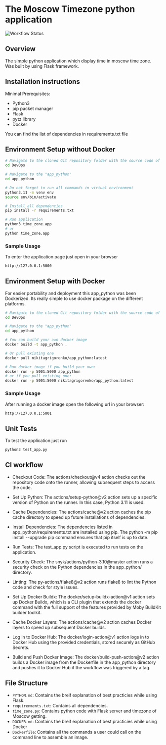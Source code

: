 # The Moscow Timezone python application

![Workflow Status](https://github.com/NikitaGrigorenko/DevOps/actions/workflows/main.yml/badge.svg)

## Overview

The simple python application which display time in moscow time zone. Was built by using Flask framework.

## Installation instructions

Minimal Prerequisites:

- Python3
- pip packet manager
- Flask
- pytz library
- Docker

You can find the list of dependencies in requirements.txt file

## Environment Setup without Docker

```bash
# Navigate to the cloned Git repository folder with the source code of the tool
cd DevOps

# Navigate to the "app_python"
cd app_python

# Do not forget to run all commands in virtual environment
python3.11 -m venv env
source env/bin/activate

# Install all dependencies
pip install -r requirements.txt

# Run application
python3 time_zone.app
# or 
python time_zone.app
```

### Sample Usage

To enter the application page just open in your browser

```bash
http://127.0.0.1:5000
```


## Environment Setup with Docker
For easier portability and deployment this app_python was been Dockerized. Its really simple to use docker package on the different platforms.

```bash
# Navigate to the cloned Git repository folder with the source code of the tool
cd DevOps

# Navigate to the "app_python"
cd app_python

# You can build your own docker image
docker build -t app_python . 

# Or pull existing one
docker pull nikitagrigorenko/app_python:latest

# Run docker image if you build your own:
docker run -p 5001:5000 app_python
# or if you pull existing one:
docker run -p 5001:5000 nikitagrigorenko/app_python:latest
```

### Sample Usage

After running a docker image open the following url in your browser:

```bash
http://127.0.0.1:5001
```

## Unit Tests

To test the application just run
```bash
python3 test_app.py
```

## CI workflow
- Checkout Code: The actions/checkout@v4 action checks out the repository code onto the runner, allowing subsequent steps to access the code.

- Set Up Python: The actions/setup-python@v2 action sets up a specific version of Python on the runner. In this case, Python 3.11 is used.

- Cache Dependencies: The actions/cache@v2 action caches the pip cache directory to speed up future installations of dependencies.

- Install Dependencies: The dependencies listed in app_python/requirements.txt are installed using pip. The python -m pip install --upgrade pip command ensures that pip itself is up to date.

- Run Tests: The test_app.py script is executed to run tests on the application.

- Security Check: The snyk/actions/python-3.10@master action runs a security check on the Python dependencies in the app_python/ directory.

- Linting: The py-actions/flake8@v2 action runs flake8 to lint the Python code and check for style issues.

- Set Up Docker Buildx: The docker/setup-buildx-action@v1 action sets up Docker Buildx, which is a CLI plugin that extends the docker command with the full support of the features provided by Moby BuildKit builder toolkit.

- Cache Docker Layers: The actions/cache@v2 action caches Docker layers to speed up subsequent Docker builds.

- Log in to Docker Hub: The docker/login-action@v1 action logs in to Docker Hub using the provided credentials, stored securely as GitHub Secrets.

- Build and Push Docker Image: The docker/build-push-action@v2 action builds a Docker image from the Dockerfile in the app_python directory and pushes it to Docker Hub if the workflow was triggered by a tag.


## File Structure

- `PYTHON.md`: Contains the breif explanation of best practicies while using Flask.
- `requirenments.txt`: Contains all dependencies.
- `time_zone.py`: Contains python code with Flask server and timezone of Moscow getting.
- `DOCKER.md`: Contains the breif explanation of best practicies while using Docker
- `Dockerfile`: Contains all the commands a user could call on the command line to assemble an image.
